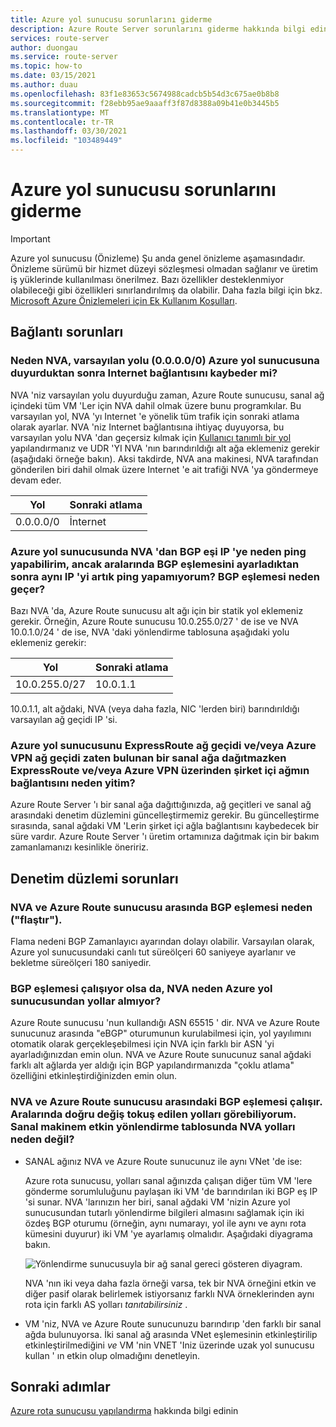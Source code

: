 ```yaml
---
title: Azure yol sunucusu sorunlarını giderme
description: Azure Route Server sorunlarını giderme hakkında bilgi edinin.
services: route-server
author: duongau
ms.service: route-server
ms.topic: how-to
ms.date: 03/15/2021
ms.author: duau
ms.openlocfilehash: 83f1e83653c5674988cadcb5b54d3c675ae0b8b8
ms.sourcegitcommit: f28ebb95ae9aaaff3f87d8388a09b41e0b3445b5
ms.translationtype: MT
ms.contentlocale: tr-TR
ms.lasthandoff: 03/30/2021
ms.locfileid: "103489449"
---
```

# <a name="troubleshooting-azure-route-server-issues"></a>Azure yol sunucusu sorunlarını giderme

> [!IMPORTANT]
> Azure yol sunucusu (Önizleme) Şu anda genel önizleme aşamasındadır.
> Önizleme sürümü bir hizmet düzeyi sözleşmesi olmadan sağlanır ve üretim iş yüklerinde kullanılması önerilmez. Bazı özellikler desteklenmiyor olabileceği gibi özellikleri sınırlandırılmış da olabilir.
> Daha fazla bilgi için bkz. [Microsoft Azure Önizlemeleri için Ek Kullanım Koşulları](https://azure.microsoft.com/support/legal/preview-supplemental-terms/).

## <a name="connectivity-issues"></a>Bağlantı sorunları

### <a name="why-does-my-nva-lose-internet-connectivity-after-it-advertises-the-default-route-00000-to-azure-route-server"></a>Neden NVA, varsayılan yolu (0.0.0.0/0) Azure yol sunucusuna duyurduktan sonra Internet bağlantısını kaybeder mi?
NVA 'niz varsayılan yolu duyurduğu zaman, Azure Route sunucusu, sanal ağ içindeki tüm VM 'Ler için NVA dahil olmak üzere bunu programkılar. Bu varsayılan yol, NVA 'yı Internet 'e yönelik tüm trafik için sonraki atlama olarak ayarlar. NVA 'niz Internet bağlantısına ihtiyaç duyuyorsa, bu varsayılan yolu NVA 'dan geçersiz kılmak için [Kullanıcı tanımlı bir yol](../virtual-network/virtual-networks-udr-overview.md) yapılandırmanız ve UDR 'YI NVA 'nın barındırıldığı alt ağa eklemeniz gerekir (aşağıdaki örneğe bakın). Aksi takdirde, NVA ana makinesi, NVA tarafından gönderilen biri dahil olmak üzere Internet 'e ait trafiği NVA 'ya göndermeye devam eder.

| Yol | Sonraki atlama |
|-------|----------|
| 0.0.0.0/0 | İnternet |


### <a name="why-can-i-ping-from-my-nva-to-the-bgp-peer-ip-on-azure-route-server-but-after-i-set-up-the-bgp-peering-between-them-i-cant-ping-the-same-ip-anymore-why-does-the-bgp-peering-go-down"></a>Azure yol sunucusunda NVA 'dan BGP eşi IP 'ye neden ping yapabilirim, ancak aralarında BGP eşlemesini ayarladıktan sonra aynı IP 'yi artık ping yapamıyorum? BGP eşlemesi neden geçer?

Bazı NVA 'da, Azure Route sunucusu alt ağı için bir statik yol eklemeniz gerekir. Örneğin, Azure Route sunucusu 10.0.255.0/27 ' de ise ve NVA 10.0.1.0/24 ' de ise, NVA 'daki yönlendirme tablosuna aşağıdaki yolu eklemeniz gerekir:

| Yol | Sonraki atlama |
|-------|----------|
| 10.0.255.0/27 | 10.0.1.1 |

10.0.1.1, alt ağdaki, NVA (veya daha fazla, NIC 'lerden biri) barındırıldığı varsayılan ağ geçidi IP 'si.

### <a name="why-do-i-lose-connectivity-to-my-on-premises-network-over-expressroute-andor-azure-vpn-when-im-deploying-azure-route-server-to-a-virtual-network-that-already-has-expressroute-gateway-andor-azure-vpn-gateway"></a>Azure yol sunucusunu ExpressRoute ağ geçidi ve/veya Azure VPN ağ geçidi zaten bulunan bir sanal ağa dağıtmazken ExpressRoute ve/veya Azure VPN üzerinden şirket içi ağmın bağlantısını neden yitim?
Azure Route Server 'ı bir sanal ağa dağıttığınızda, ağ geçitleri ve sanal ağ arasındaki denetim düzlemini güncelleştirmemiz gerekir. Bu güncelleştirme sırasında, sanal ağdaki VM 'Lerin şirket içi ağla bağlantısını kaybedecek bir süre vardır. Azure Route Server 'ı üretim ortamınıza dağıtmak için bir bakım zamanlamanızı kesinlikle öneririz.  

## <a name="control-plane-issues"></a>Denetim düzlemi sorunları

### <a name="why-is-the-bgp-peering-between-my-nva-and-the-azure-route-server-going-up-and-down-flapping"></a>NVA ve Azure Route sunucusu arasında BGP eşlemesi neden ("flaştır").

Flama nedeni BGP Zamanlayıcı ayarından dolayı olabilir. Varsayılan olarak, Azure yol sunucusundaki canlı tut süreölçeri 60 saniyeye ayarlanır ve bekletme süreölçeri 180 saniyedir.

### <a name="why-does-my-nva-not-receive-routes-from-azure-route-server-even-though-the-bgp-peering-is-up"></a>BGP eşlemesi çalışıyor olsa da, NVA neden Azure yol sunucusundan yollar almıyor?

Azure Route sunucusu 'nun kullandığı ASN 65515 ' dir. NVA ve Azure Route sunucunuz arasında "eBGP" oturumunun kurulabilmesi için, yol yayılımını otomatik olarak gerçekleşebilmesi için NVA için farklı bir ASN 'yi ayarladığınızdan emin olun. NVA ve Azure Route sunucunuz sanal ağdaki farklı alt ağlarda yer aldığı için BGP yapılandırmanızda "çoklu atlama" özelliğini etkinleştirdiğinizden emin olun.

### <a name="the-bgp-peering-between-my-nva-and-azure-route-server-is-up-i-can-see-routes-exchanged-correctly-between-them-why-arent-the-nva-routes-in-the-effective-routing-table-of-my-vm"></a>NVA ve Azure Route sunucusu arasındaki BGP eşlemesi çalışır. Aralarında doğru değiş tokuş edilen yolları görebiliyorum. Sanal makinem etkin yönlendirme tablosunda NVA yolları neden değil? 

* SANAL ağınız NVA ve Azure Route sunucunuz ile aynı VNet 'de ise:

     Azure rota sunucusu, yolları sanal ağınızda çalışan diğer tüm VM 'lere gönderme sorumluluğunu paylaşan iki VM 'de barındırılan iki BGP eş IP 'si sunar. NVA 'larınızın her biri, sanal ağdaki VM 'nizin Azure yol sunucusundan tutarlı yönlendirme bilgileri almasını sağlamak için iki özdeş BGP oturumu (örneğin, aynı numarayı, yol ile aynı ve aynı rota kümesini duyurur) iki VM 'ye ayarlamış olmalıdır. Aşağıdaki diyagrama bakın.

    ![Yönlendirme sunucusuyla bir ağ sanal gereci gösteren diyagram.](./media/faq/network-virtual-appliances.png)

    NVA 'nın iki veya daha fazla örneği varsa, tek bir NVA örneğini etkin ve diğer pasif olarak belirlemek istiyorsanız farklı NVA örneklerinden aynı rota için farklı AS yolları *tanıtabilirsiniz* .

* VM 'niz, NVA ve Azure Route sunucunuzu barındırıp 'den farklı bir sanal ağda bulunuyorsa. İki sanal ağ arasında VNet eşlemesinin etkinleştirilip etkinleştirilmediğini *ve* VM 'nin VNET 'Iniz üzerinde uzak yol sunucusu kullan ' ın etkin olup olmadığını denetleyin.

## <a name="next-steps"></a>Sonraki adımlar

[Azure rota sunucusu yapılandırma](quickstart-configure-route-server-powershell.md) hakkında bilgi edinin
